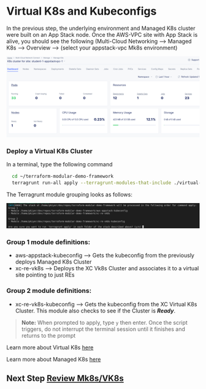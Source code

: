 # Virtual K8s and Kubeconfigs

In the previous step, the underlying environment and Managed K8s cluster were built on an App Stack node. Once the AWS-VPC site with App Stack is alive, you should see the following (Multi-Cloud Networking --> Managed K8s --> Overview --> (select your appstack-vpc Mk8s environment)

![](./images/mk8s-alive.png)

### Deploy a Virtual K8s Cluster 
  
In a terminal, type the following command

  ```bash
    cd ~/terraform-modular-demo-framework
    terragrunt run-all apply --terragrunt-modules-that-include ./virtual-k8s.hcl
  ```

The Terragrunt module grouping looks as follows:

![](./images/vk8s-group.png)

### Group 1 module definitions:

- aws-appstack-kubeconfig --> Gets the kubeconfig from the previously deploys Managed K8s Cluster
- xc-re-vk8s --> Deploys the XC Vk8s Cluster and associates it to a virtual site pointing to just REs

### Group 2 module definitions:

- xc-re-vk8s-kubeconfig --> Gets the kubeconfig from the XC Virtual K8s Cluster. This module also checks to see if the Cluster is *__Ready__*.

> **Note:** When prompted to apply, type `y` then enter. Once the script triggers, do not interrupt the terminal session until it finishes and returns to the prompt

Learn more about Virtual K8s [here](https://docs.cloud.f5.com/docs/ves-concepts/dist-app-mgmt)

Learn more about Managed K8s [here](https://docs.cloud.f5.com/docs/services/app-stack/managed-kubernetes)

## Next Step  [Review Mk8s/VK8s](lab_1.2.md)
